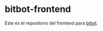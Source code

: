 # bitbot-frontend
Este es el repositorio del frontend para <a rel="noreferrer" target="_blank" href="https://github.com/TeewsPepper/bitbot?tab=readme-ov-file#readme">bibot</a>. 

